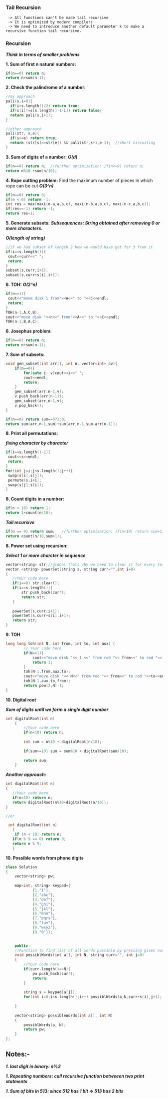 ### Tail Recursion

```
 -> All functions can't be made tail recursive
 -> It is optimized by modern compilers
 -> We need to introduce another default parameter k to make a recursive function tail recursive.
```

### Recursion
***Think in terms of smaller problems***

**1. Sum of first n natural numbers:** 
```C++
if(n==0) return n;
return n+sum(n-1);
```
**2. Check the palindrome of a number:** 
```C++
//my approach
pali(s,i=0){
  if(i>s.length()/2) return true;
  if(s[i]!=s[s.length()-1-i]) return false;
  return pali(s,i+1);
}

//other approach
pali(str, s,e){
  if(s>=e) return true;
  return (str[s]==str[e]) && pali(str,s+1,e-1);  //short circuiting
}
```
**3. Sum of digits of a number:** 
***O(d)***
```C++
if(n==0) return n;  //further optimization: if(n<=9) return n;
return n%10 +sum(n/10);
```
**4. Rope cutting problem:** Find the maximum number of pieces in which rope can be cut
***O(3^n)***
```C++
if(n==0) return 0;
if(n < 0) return -1;
int res = max(maxi(n-a,a,b,c), maxi(n-b,a,b,c), maxi(n-c,a,b,c));
if(res==-1) return -1;
return res+1;
```
**5. Generate subsets:** 
***Subsequences: String obtained after removing 0 or more characters.***

***O(length of string)***
```C++
//if we had subset of length 2 how we would have got for 3 from it
if(i==s.length()){
 cout<<curr<<" ";
 return;
}
subset(s,curr,i+1);
subset(s,curr+s[i],i+1);
```
**6. TOH:** 
***O(2^n)***
```C++
if(n==1){
 cout<<"move disk 1 from"<<A<<" to "<<C<<endl;
 return;
}
TOH(n-1,A,C,B);
cout<<"move disk "<<n<<" from"<<A<<" to "<<C<<endl;
TOH(n-1,B,A,C);
```
**6. Josephus problem:** 
```C++
if(n==0) return n;
return n+sum(n-1);
```
**7. Sum of subsets:** 
```C++
void gen_subset(int arr[], int n, vector<int> &v){
    if(n==0){
        for(auto i: v)cout<<i<<" ";
        cout<<endl;
        return;
    }
    gen_subset(arr,n-1,v);
    v.push_back(arr[n-1]);
    gen_subset(arr,n-1,v);
    v.pop_back();
}
```

```C++
if(n==0) return sum==0?1:0;
return sum(arr,n-1,sum)+sum(arr,n-1,sum-arr[n-1]);
```
**8. Print all permutations:** 

***fixing character by character***
```C++
if(i==s.length()-1){
 cout<<s<<endl;
 return;
}
for(int j=i;j<s.length();j++){
 swap(s[i],s[j]);
 permute(s,i+i);
 swap(s[j],s[i]);
}
```

**8. Count digits in a number:**

```C++
if(n < 10) return 1;
return 1+count(n/10);
```

***Tail recursive***
```C++
if(n == 0) return sum;   //further optimization: if(n<10) return sum+1;
return count(n/10,sum+1);
```


**8. Power set using recursion:**

***Select 1 or more charcter in sequence***

```C++
vector<string> str;//global thats why we need to clear it for every test case otherwise make separate function for calculating powerset
vector <string> powerSet(string s, string curr="",int i=0)
{
   //Your code here
   if(i==0) str.clear();
   if(i==s.length()){
       str.push_back(curr);
       return str;
   }
   
   powerSet(s,curr,i+1);
   powerSet(s,curr+s[i],i+1);
   return str;
}
```

**9. TOH**

```c++
long long toh(int N, int from, int to, int aux) {
        // Your code here
        if(N==1){
            cout<<"move disk "<< 1 <<" from rod "<< from<<" to rod "<< to<<endl;
            return 1;
        }
        toh(N-1,from,aux,to);
        cout<<"move disk "<< N<<" from rod "<< from<<" to rod "<<to<<endl;
        toh(N-1,aux,to,from);
        return pow(2,N)-1;
}
```

**10. Digital root**

***Sum of digits until we form a single digit number***
```C++
int digitalRoot(int n)
    {
        //Your code here
        if(n<10) return n;
        
        int sum = n%10 + digitalRoot(n/10);
        
        if(sum>=10) sum = sum%10 + digitalRoot(sum/10);
        
        return sum;
    }
```
***Another approach:***
```C++
int digitalRoot(int n)
{
   //Your code here
   if(n<10) return n;
   return digitalRoot(n%10+digitalRoot(n/10));
}

//or

 int digitalRoot(int n)
   {
    if (n < 10) return n;
   if(n % 9 == 0) return 9;
   return n % 9;
   }
```


**10. Possible words from phone digits**

```C++
class Solution
{
    vector<string> pw;
    
    map<int, string> keypad={
            {1,"1"},
            {2,"abc"},
            {3,"def"},
            {4,"ghi"},
            {5,"jkl"},
            {6,"mno"},
            {7,"pqrs"},
            {8,"tuv"},
            {9,"wxyz"},
            {0,"0"}};
    

    public:
    //Function to find list of all words possible by pressing given numbers.
    void possiblWords(int a[], int N, string curr="", int j=0)
    {
        //Your code here
        if(curr.length()==N){
            pw.push_back(curr);
            return;
        }
        
        string s = keypad[a[j]];
        for(int i=0;i<s.length();i++) possiblWords(a,N,curr+s[i],j+1);
        
    }
    
    vector<string> possibleWords(int a[], int N)
    {
        possiblWords(a, N);
        return pw;
    }
};
```

## Notes:-

***1. last digit in binary: n%2***

***1. Repeating numbers: call recursive function betweeen two print statments***

***1. Sum of bits in 513: since 512 has 1 bit => 513 has 2 bits***
